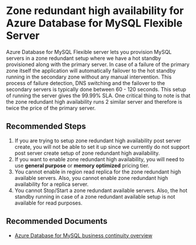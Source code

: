 <properties
    pageTitle="Backups and restore options for Azure Database for MySQL Flexible Server"
    description="Backups and restore options for Azure Database for MySQL Flexible Server"
    service="microsoft.dbformysql"
    resource="flexibleServers"
    authors="kummanish"
    ms.author="manishku"
    displayOrder="160"
    selfHelpType="generic"
    supportTopicIds="32747644"
    resourceTags="servers, databases"
    productPesIds="17344"
    cloudEnvironments="public, Fairfax, usnat, ussec"
    articleId="902e480e-183c-4a60-bf0e-17ef87455a75"
	ownershipId="AzureData_AzureDatabaseforMySQL"
/>

# Zone redundant high availability for Azure Database for MySQL Flexible Server

Azure Database for MySQL Flexible server lets you provision MySQL servers in a zone redundant setup where we have a hot standby provisioned along with the primary server. In case of a failure of the primary zone itself the application will automatically failover to the hot standby running in the secondary zone without any manual intervention. This process of failure detection, DNS switching and the failover to the secondary servers is typically done between 60 - 120 seconds. This setup of running the server gives the 99.99% SLA. One critical thing to note is that the zone redundant high availability runs 2 similar server and therefore is twice the price of the primary server.

## **Recommended Steps**

1.  If you are trying to setup zone redundant high availability post server create, you will not be able to set it up since we currently do not support post server create setup of zone redundant high availability.
2.  If you want to enable zone redundant high availability, you will need to use **general purpose** or **memory optimized** pricing tier.
3.  You cannot enable in region read replica for the zone redundant high available servers. Also, you cannot enable zone redundant high availability for a replica server.
4.  You cannot Stop/Start a zone redundant available servers. Also, the hot standby running in case of a zone redundant available setup is not available for read purposes.

## **Recommended Documents**

* [Azure Database for MySQL business continuity overview](https://docs.microsoft.com/azure/mysql/flexible-server/concepts-high-availability)
